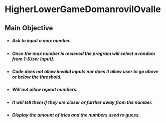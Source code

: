# HigherLowerGameDomanrovilOvalle
## Main Objective

- ##### Ask to input a max number. 
- ##### Once the max number is recieved the program will select a random from 1-[User Input]. 
- ##### Code does not allow invalid inputs nor does it allow user to go above or below the threshold.
- ##### Will not allow repeat numbers.
- ##### It will tell them if they are closer or further away from the number.
- ##### Display the amount of tries and the numbers used to guess.

